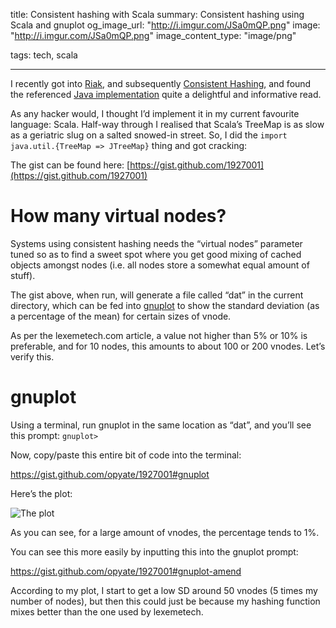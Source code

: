 title: Consistent hashing with Scala
summary: Consistent hashing using Scala and gnuplot
og_image_url: "http://i.imgur.com/JSa0mQP.png"
image: "http://i.imgur.com/JSa0mQP.png"
image_content_type: "image/png"

tags: tech, scala

---

I recently got into [Riak](http://basho.com/products/riak-overview/), and subsequently [Consistent Hashing](http://en.wikipedia.org/wiki/Consistent_hashing), and found the referenced [Java implementation](http://www.lexemetech.com/2007/11/consistent-hashing.html) quite a delightful and informative read.

As any hacker would, I thought I’d implement it in my current favourite language: Scala. Half-way through I realised that Scala’s TreeMap is as slow as a geriatric slug on a salted snowed-in street. So, I did the `import java.util.{TreeMap => JTreeMap}` thing and got cracking:


The gist can be found here: [https://gist.github.com/1927001](https://gist.github.com/1927001)

# How many virtual nodes?

Systems using consistent hashing needs the “virtual nodes” parameter tuned so as to find a sweet spot where you get good mixing of cached objects amongst nodes (i.e. all nodes store a somewhat equal amount of stuff).

The gist above, when run, will generate a file called “dat” in the current directory, which can be fed into [gnuplot](http://www.gnuplot.info/) to show the standard deviation (as a percentage of the mean) for certain sizes of vnode.

As per the lexemetech.com article, a value not higher than 5% or 10% is preferable, and for 10 nodes, this amounts to about 100 or 200 vnodes. Let’s verify this.

# gnuplot

Using a terminal, run gnuplot in the same location as “dat”, and you’ll see this prompt: `gnuplot>`

Now, copy/paste this entire bit of code into the terminal:

<a href="https://gist.github.com/opyate/1927001#gnuplot">https://gist.github.com/opyate/1927001#gnuplot</a>

Here’s the plot:

<img src="http://funkshional.files.wordpress.com/2012/02/plot1.png" alt="The plot">

As you can see, for a large amount of vnodes, the percentage tends to 1%.

You can see this more easily by inputting this into the gnuplot prompt:

<a href="https://gist.github.com/opyate/1927001#gnuplot-amend">https://gist.github.com/opyate/1927001#gnuplot-amend</a>

According to my plot, I start to get a low SD around 50 vnodes (5 times my number of nodes), but then this could just be because my hashing function mixes better than the one used by lexemetech.
